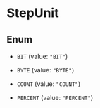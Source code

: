 

# StepUnit

## Enum


* `BIT` (value: `"BIT"`)

* `BYTE` (value: `"BYTE"`)

* `COUNT` (value: `"COUNT"`)

* `PERCENT` (value: `"PERCENT"`)




